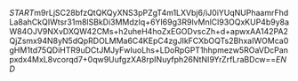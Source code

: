 $START$m9rLjSC28bfzQtQKQyXNS3pPZgT4m1LXVbj6/iJ0iYUqNUPhaamrFhdLa8ahCkQIWtsr31m8lSBkDi3MMdzIq+6YI69g3R9lvMnlCl93OQxKUP4b9y8aW84OJV9NXvDXQW42CMs+h2uheH4hoZxEGODvscZh+d+apwxAA142PA2QjZsmx94N8yN5dQpRDOLMMa6C4KEpC4zgJIkFCXbOQTs2BhxaIWOMca0gHM1td75QDiHTR9uDCtJMJyFwIuoLhs+LDoRpGPT1hhpmezw5ROaVDcPanpxdx4MxL8vcorqd7+0qw9UufgzXA8rpINuyfph26NtNI9YrZrfLraBDcw==$END$